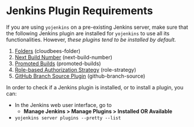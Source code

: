# Jenkins Plugin Requirements

If you are using `yojenkins` on a pre-existing Jenkins server, make sure that the
following Jenkins plugin are installed for `yojenkins` to use all its functionalities.
However, *these plugins tend to be installed by default.*

1. [Folders](https://plugins.jenkins.io/cloudbees-folder/) (cloudbees-folder)
2. [Next Build Number](https://plugins.jenkins.io/next-build-number/) (next-build-number)
3. [Promoted Builds](https://plugins.jenkins.io/promoted-builds/) (promoted-builds)
4. [Role-based Authorization Strategy](https://plugins.jenkins.io/role-strategy/) (role-strategy)
5. [GitHub Branch Source Plugin](https://plugins.jenkins.io/github-branch-source/) (github-branch-source)

In order to check if a Jenkins plugin is installed, or to install a plugin, you can:

- In the Jenkins web user interface, go to
    - **Manage Jenkins > Manage Plugins > Installed OR Available**
- `yojenkins server plugins --pretty --list`
